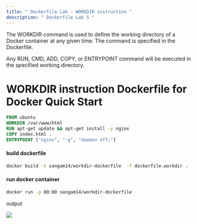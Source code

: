 ```yaml
---
title: " Dockerfile Lab - WORKDIR instruction "
description: " Dockerfile Lab 5 "
---
```


The WORKDIR command is used to define the working directory of a Docker container at any given time. The command is specified in the Dockerfile.

Any RUN, CMD, ADD, COPY, or ENTRYPOINT command will be executed in the specified working directory.

# WORKDIR instruction Dockerfile for Docker Quick Start

```Dockerfile
FROM ubuntu
WORKDIR /var/www/html
RUN apt-get update && apt-get install -y nginx
COPY index.html .
ENTRYPOINT ["nginx", "-g", "daemon off;"]
```
#### build dockerfile 

```sh
docker build -t sangam14/workdir-dockerfile  -f dockerfile.workdir .

```
#### run docker container 

```sh
docker run -p 80:80 sangam14/workdir-dockerfile 

```
output 

![](./images/ngnix.png)
